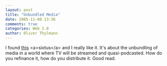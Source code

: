```yaml
---
layout: post
title: "Unbundled Media"
date: 2005-11-08 13:36
comments: true
categories: Web 2.0
author: Oliver Thylmann
---
```



I found [this](http://www.donatacom.com/papers/pomo48.htm) &lt;a&gt;sixtus&lt;/a&gt; and I really like it. It's about the unbundling of media in a world where TV will be streamed and quasi-podcasted. How do you refinance it, how do you distribute it. Good read.


